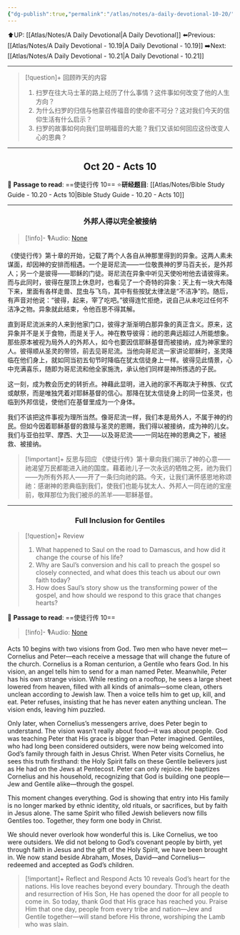 ```yaml
---
{"dg-publish":true,"permalink":"/atlas/notes/a-daily-devotional-10-20/"}
---
```


 ⬆️UP: [[Atlas/Notes/A Daily Devotional\|A Daily Devotional]]
⬅️Previous: [[Atlas/Notes/A Daily Devotional - 10.19\|A Daily Devotional - 10.19]]
➡️Next: [[Atlas/Notes/A Daily Devotional - 10.21\|A Daily Devotional - 10.21]]

---

> [!question]+ 回顾昨天的内容
> 1. 扫罗在往大马士革的路上经历了什么事情？这件事如何改变了他的人生方向？
> 2. 为什么扫罗的归信与他蒙召传福音的使命密不可分？这对我们今天的信仰生活有什么启示？
> 3. 扫罗的故事如何向我们显明福音的大能？我们又该如何回应这份改变人心的恩典？

---
## <center>Oct 20 - Acts 10</center>

📖 **Passage to read**: ==使徒行传 10==
⭐**研经题目**: [[Atlas/Notes/Bible Study Guide - 10.20 - Acts 10\|Bible Study Guide - 10.20 - Acts 10]]

---
### <center>外邦人得以完全被接纳</center>

> [!info]- 🎙️Audio: [None]()

《使徒行传》第十章的开始，记载了两个人各自从神那里得到的异象。这两人素未谋面，却因神的安排而相遇。一个是哥尼流——一位敬畏神的罗马百夫长，是外邦人；另一个是彼得——耶稣的门徒。哥尼流在异象中听见天使吩咐他去请彼得来。而与此同时，彼得在屋顶上休息时，也看见了一个奇特的异象：天上有一块大布降下来，里面有各样走兽、昆虫与飞鸟，其中有些按犹太律法是“不洁净”的。随后，有声音对他说：“彼得，起来，宰了吃吧。”彼得连忙拒绝，说自己从未吃过任何不洁净之物。异象就此结束，令他百思不得其解。

直到哥尼流派来的人来到他家门口，彼得才渐渐明白那异象的真正含义。原来，这异象并不是关于食物，而是关于人。神在教导彼得：祂的恩典远超过人所能想象。那些原本被视为局外人的外邦人，如今也要因信耶稣基督而被接纳，成为神家里的人。彼得顺从圣灵的带领，前去见哥尼流。当他向哥尼流一家讲论耶稣时，圣灵降临在他们身上，就如同当初五旬节时降临在犹太信徒身上一样。彼得见此情景，心中充满喜乐，随即为哥尼流和他全家施洗，承认他们同样是神所拣选的子民。

这一刻，成为教会历史的转折点。神藉此显明，进入祂的家不再取决于种族、仪式或献祭，而是唯独凭着对耶稣基督的信心。那降在犹太信徒身上的同一位圣灵，也临到外邦信徒，使他们在基督里成为一个身体。

我们不该把这件事视为理所当然。像哥尼流一样，我们本是局外人，不属于神的约民。但如今因着耶稣基督的救赎与圣灵的恩赐，我们得以被接纳，成为神的儿女。我们与亚伯拉罕、摩西、大卫——以及哥尼流——一同站在神的恩典之下，被拯救、被接纳。

> [!important]+ 反思与回应
《使徒行传》第十章向我们揭示了神的心意——祂渴望万民都能进入祂的国度。藉着祂儿子一次永远的牺牲之死，祂为我们——为所有外邦人——开了一条归向祂的路。今天，让我们满怀感恩地称颂祂：感谢神的恩典临到我们，使我们也能与犹太人、外邦人一同在祂的宝座前，敬拜那位为我们被杀的羔羊——耶稣基督。


---
### <center>Full Inclusion for Gentiles</center>

> [!question]+ Review
> 1. What happened to Saul on the road to Damascus, and how did it change the course of his life?
> 2. Why are Saul’s conversion and his call to preach the gospel so closely connected, and what does this teach us about our own faith today?
> 3. How does Saul’s story show us the transforming power of the gospel, and how should we respond to this grace that changes hearts?

📖 **Passage to read**: ==使徒行传 10==

> [!info]- 🎙️Audio: [None]()  

Acts 10 begins with two visions from God. Two men who have never met—Cornelius and Peter—each receive a message that will change the future of the church. Cornelius is a Roman centurion, a Gentile who fears God. In his vision, an angel tells him to send for a man named Peter. Meanwhile, Peter has his own strange vision. While resting on a rooftop, he sees a large sheet lowered from heaven, filled with all kinds of animals—some clean, others unclean according to Jewish law. Then a voice tells him to get up, kill, and eat. Peter refuses, insisting that he has never eaten anything unclean. The vision ends, leaving him puzzled.

Only later, when Cornelius’s messengers arrive, does Peter begin to understand. The vision wasn’t really about food—it was about people. God was teaching Peter that His grace is bigger than Peter imagined. Gentiles, who had long been considered outsiders, were now being welcomed into God’s family through faith in Jesus Christ. When Peter visits Cornelius, he sees this truth firsthand: the Holy Spirit falls on these Gentile believers just as He had on the Jews at Pentecost. Peter can only rejoice. He baptizes Cornelius and his household, recognizing that God is building one people—Jew and Gentile alike—through the gospel.

This moment changes everything. God is showing that entry into His family is no longer marked by ethnic identity, old rituals, or sacrifices, but by faith in Jesus alone. The same Spirit who filled Jewish believers now fills Gentiles too. Together, they form one body in Christ.

We should never overlook how wonderful this is. Like Cornelius, we too were outsiders. We did not belong to God’s covenant people by birth, yet through faith in Jesus and the gift of the Holy Spirit, we have been brought in. We now stand beside Abraham, Moses, David—and Cornelius—redeemed and accepted as God’s children.

> [!important]+ Reflect and Respond
Acts 10 reveals God’s heart for the nations. His love reaches beyond every boundary. Through the death and resurrection of His Son, He has opened the door for all people to come in. So today, thank God that His grace has reached you. Praise Him that one day, people from every tribe and nation—Jew and Gentile together—will stand before His throne, worshiping the Lamb who was slain.



